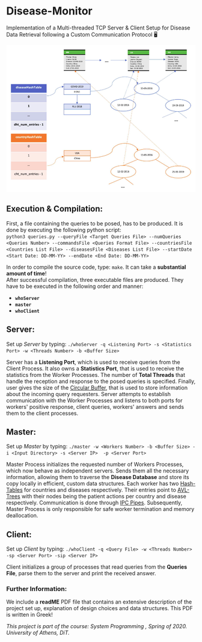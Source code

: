 # Disease-Monitor
Implementation of a Multi-threaded TCP  Server &amp; Client Setup for Disease Data Retrieval following a Custom Communication Protocol 🖥

![Screenshot](design.png)

## Execution & Compilation:

First, a file containing the queries to be posed, has to be produced. It is done by executing the following python script: </br>
`python3 queries.py --queryFile <Target Queries File> --numQueries <Queries Number> --commandsFile <Queries Format File> --countriesFile <Countries List File> --diseasesFile <Diseases List File> --startDate <Start Date: DD-MM-YY> --endDate <End Date: DD-MM-YY>`

In order to compile the source code, type: `make`. It can take a **substantial amount of time**! </br>
After successful compilation, three executable files are produced. They have to be executed in the following order and manner:
* **`whoServer`**
* **`master`**
* **`whoClient`**

## Server:

Set up *Server* by typing: `./whoServer -q <Listening Port> -s <Statistics Port> -w <Threads Number> -b <Buffer Size>` </br>

Server has a **Listening Port**, which is used to receive queries from the Client Process. It also owns a **Statistics Port**, that is used
to receive the statistics from the Worker Processes. The number of **Total Threads** that handle the reception and response
to the posed queries is specified. Finally, user gives the size of the [Circular Buffer](https://en.wikipedia.org/wiki/Circular_buffer), that is used to store information about the incoming query requesters. Server attempts to establish communication with the Worker Processes and listens to both
ports for workers' positive response, client queries, workers' answers and sends them to the client processes.

## Master:

Set up *Master* by typing: `./master -w <Workers Number> -b <Buffer Size> -i <Input Directory> -s <Server IP>  -p <Server Port>` </br>

Master Process initializes the requested number of Workers Processes, which now behave as independent servers. Sends them all the necessary information,
allowing them to traverse the **Disease Database** and store its copy locally in efficient, custom data structures. Each worker has two [Hash-Tables](https://en.wikipedia.org/wiki/Hash_table) for countries and diseases respectively. Their entries point to [AVL-Trees](https://en.wikipedia.org/wiki/AVL_tree) with their nodes being the patient actions per country and disease respectively. Communication is done through [IPC Pipes](https://www.geeksforgeeks.org/ipc-technique-pipes/). Subsequently, Master Process is only responsible for safe worker termination and memory deallocation.

## Client:

Set up *Client* by typing: `./whoClient -q <Query File> -w <Threads Number> -sp <Server Port> -sip <Server IP>` </br>

Client initializes a group of processes that read queries from the **Queries File**, parse them to the server and print the received answer.

### Further Information:

We include a **readME** PDF file that contains an extensive description of the project set up, explanation of design choices and data structures.
This PDF is written in Greek!

*This project is part of the course: System Programming , Spring of 2020. University of Athens, DiT.*
